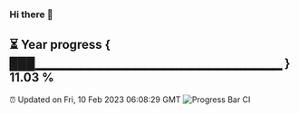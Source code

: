 ### Hi there 👋
⏳ Year progress { ███▁▁▁▁▁▁▁▁▁▁▁▁▁▁▁▁▁▁▁▁▁▁▁▁▁▁▁ } 11.03 %
---
⏰ Updated on Fri, 10 Feb 2023 06:08:29 GMT
![Progress Bar CI](https://github.com/Moyi321/Moyi321/workflows/Progress%20Bar%20CI/badge.svg)
